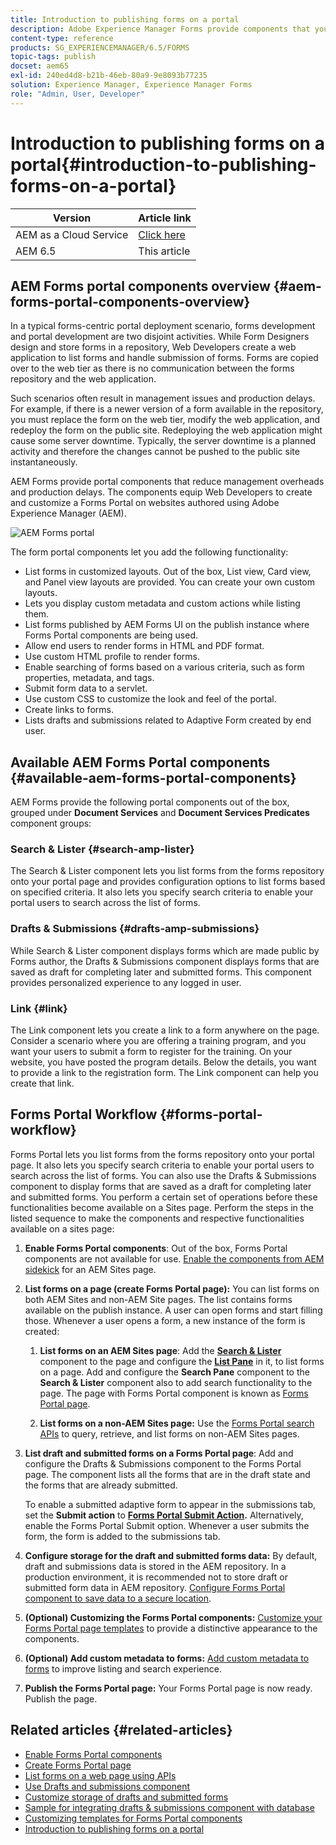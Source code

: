 ```yaml
---
title: Introduction to publishing forms on a portal
description: Adobe Experience Manager Forms provide components that you can use to build your Forms Portal. This article introduces you to the available Forms Portal components.
content-type: reference
products: SG_EXPERIENCEMANAGER/6.5/FORMS
topic-tags: publish
docset: aem65
exl-id: 240ed4d8-b21b-46eb-80a9-9e8093b77235
solution: Experience Manager, Experience Manager Forms
role: "Admin, User, Developer"
---
```

# Introduction to publishing forms on a portal{#introduction-to-publishing-forms-on-a-portal}

| Version | Article link |
| -------- | ---------------------------- |
| AEM as a Cloud Service |    [Click here](https://experienceleague.adobe.com/docs/experience-manager-cloud-service/content/forms/adaptive-forms-authoring/authoring-adaptive-forms-foundation-components/configure-forms-portal.html)                  |
| AEM 6.5     | This article         |


## AEM Forms portal components overview {#aem-forms-portal-components-overview}

In a typical forms-centric portal deployment scenario, forms development and portal development are two disjoint activities. While Form Designers design and store forms in a repository, Web Developers create a web application to list forms and handle submission of forms. Forms are copied over to the web tier as there is no communication between the forms repository and the web application.

Such scenarios often result in management issues and production delays. For example, if there is a newer version of a form available in the repository, you must replace the form on the web tier, modify the web application, and redeploy the form on the public site. Redeploying the web application might cause some server downtime. Typically, the server downtime is a planned activity and therefore the changes cannot be pushed to the public site instantaneously.

AEM Forms provide portal components that reduce management overheads and production delays. The components equip Web Developers to create and customize a Forms Portal on websites authored using Adobe Experience Manager (AEM).

![AEM Forms portal](assets/aem-forms-portal.png)

The form portal components let you add the following functionality:

* List forms in customized layouts. Out of the box, List view, Card view, and Panel view layouts are provided. You can create your own custom layouts.
* Lets you display custom metadata and custom actions while listing them.
* List forms published by AEM Forms UI on the publish instance where Forms Portal components are being used.
* Allow end users to render forms in HTML and PDF format.
* Use custom HTML profile to render forms.
* Enable searching of forms based on a various criteria, such as form properties, metadata, and tags.
* Submit form data to a servlet.
* Use custom CSS to customize the look and feel of the portal.
* Create links to forms.
* Lists drafts and submissions related to Adaptive Form created by end user.

## Available AEM Forms Portal components {#available-aem-forms-portal-components}

AEM Forms provide the following portal components out of the box, grouped under **Document Services** and **Document Services Predicates** component groups:

### Search &amp; Lister {#search-amp-lister}

The Search & Lister component lets you list forms from the forms repository onto your portal page and provides configuration options to list forms based on specified criteria. It also lets you specify search criteria to enable your portal users to search across the list of forms.

### Drafts &amp; Submissions {#drafts-amp-submissions}

While Search & Lister component displays forms which are made public by Forms author, the Drafts & Submissions component displays forms that are saved as draft for completing later and submitted forms. This component provides personalized experience to any logged in user.

### Link {#link}

The Link component lets you create a link to a form anywhere on the page. Consider a scenario where you are offering a training program, and you want your users to submit a form to register for the training. On your website, you have posted the program details. Below the details, you want to provide a link to the registration form. The Link component can help you create that link.

## Forms Portal Workflow {#forms-portal-workflow}

Forms Portal lets you list forms from the forms repository onto your portal page. It also lets you specify search criteria to enable your portal users to search across the list of forms. You can also use the Drafts & Submissions component to display forms that are saved as a draft for completing later and submitted forms. You perform a certain set of operations before these functionalities become available on a Sites page. Perform the steps in the listed sequence to make the components and respective functionalities available on a sites page:

1. **Enable Forms Portal components**: Out of the box, Forms Portal components are not available for use. [Enable the components from AEM sidekick](/help/forms/using/enabling-forms-portal-components.md) for an AEM Sites page.
1. **List forms on a page (create Forms Portal page):** You can list forms on both AEM Sites and non-AEM Site pages. The list contains forms available on the publish instance. A user can open forms and start filling those. Whenever a user opens a form, a new instance of the form is created:

    1. **List forms on an AEM Sites page**: Add the **[Search & Lister](../../forms/using/creating-form-portal-page.md)** component to the page and configure the **[List Pane](../../forms/using/creating-form-portal-page.md#p-list-pane-p)** in it, to list forms on a page. Add and configure the **Search Pane** component to the **Search & Lister** component also to add search functionality to the page. The page with Forms Portal component is known as [Forms Portal page](../../forms/using/creating-form-portal-page.md).

    1. **List forms on a non-AEM Sites page:** Use the [Forms Portal search APIs](/help/forms/using/listing-forms-webpage-using-apis.md) to query, retrieve, and list forms on non-AEM Sites pages.

1. **List draft and submitted forms on a Forms Portal page**: Add and configure the Drafts & Submissions component to the Forms Portal page. The component lists all the forms that are in the draft state and the forms that are already submitted.

   To enable a submitted adaptive form to appear in the submissions tab, set the **Submit action** to **[Forms Portal Submit Action](configuring-submit-actions.md).** Alternatively, enable the Forms Portal Submit option. Whenever a user submits the form, the form is added to the submissions tab.

1. **Configure storage for the draft and submitted forms data:** By default, draft and submissions data is stored in the AEM repository. In a production environment, it is recommended not to store draft or submitted form data in AEM repository. [Configure Forms Portal component to save data to a secure location](../../forms/using/draft-submission-component.md#customizing-the-storage).
1. **(Optional) Customizing the Forms Portal components:** [Customize your Forms Portal page templates](../../forms/using/customizing-templates-forms-portal-components.md) to provide a distinctive appearance to the components.
1. **(Optional) Add custom metadata to forms:** [Add custom metadata to forms](../../forms/using/customizing-templates-forms-portal-components.md) to improve listing and search experience.
1. **Publish the Forms Portal page:** Your Forms Portal page is now ready. Publish the page.

## Related articles {#related-articles}

* [Enable Forms Portal components](/help/forms/using/enabling-forms-portal-components.md)
* [Create Forms Portal page](../../forms/using/creating-form-portal-page.md)
* [List forms on a web page using APIs](/help/forms/using/listing-forms-webpage-using-apis.md)
* [Use Drafts and submissions component](../../forms/using/draft-submission-component.md)
* [Customize storage of drafts and submitted forms](../../forms/using/draft-submission-component.md#customizing-the-storage)
* [Sample for integrating drafts & submissions component with database](integrate-draft-submission-database.md)
* [Customizing templates for Forms Portal components](../../forms/using/customizing-templates-forms-portal-components.md)
* [Introduction to publishing forms on a portal](../../forms/using/introduction-publishing-forms.md)
